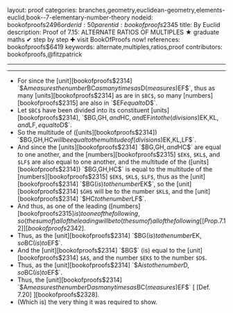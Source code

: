 layout: proof
categories: branches,geometry,euclidean-geometry,elements-euclid,book--7-elementary-number-theory
nodeid: bookofproofs$2496
orderid: 50
parentid: bookofproofs$2345
title: By Euclid
description:  Proof of 7.15: ALTERNATE RATIOS OF MULTIPLES &#9733; graduate maths &#10004; step by step &#10010; visit BookOfProofs now!
references: bookofproofs$6419
keywords: alternate,multiples,ratios,proof
contributors: bookofproofs,@fitzpatrick

---


---



* For since the [unit][bookofproofs$2314] `$A$` measures the number `$BC$` as many times as `$D$` (measures) `$EF$`, thus as many [units][bookofproofs$2314] as are in `$BC$`, so many [numbers][bookofproofs$2315] are also in `$EF$` equal to `$D$`.
* Let `$BC$` have been divided into its constituent [units][bookofproofs$2314], `$BG$`, `$GH$`, and `$HC$`, and `$EF$` into the (divisions) `$EK$`, `$KL$`, and `$LF$`, equal to `$D$`.
* So the multitude of ([units][bookofproofs$2314]) `$BG$`, `$GH$`, `$HC$` will be equal to the multitude of (divisions) `$EK$`, `$KL$`, `$LF$`.
* And since the [units][bookofproofs$2314] `$BG$`, `$GH$`, and `$HC$` are equal to one another, and the [numbers][bookofproofs$2315] `$EK$`, `$KL$`, and `$LF$` are also equal to one another, and the multitude of the ([units][bookofproofs$2314]) `$BG$`, `$GH$`, `$HC$` is equal to the multitude of the [numbers][bookofproofs$2315] `$EK$`, `$KL$`, `$LF$`, thus as the [unit][bookofproofs$2314] `$BG$` (is) to the number `$EK$`, so the [unit][bookofproofs$2314] `$GH$` will be to the number `$KL$`, and the [unit][bookofproofs$2314] `$HC$` to the number `$LF$`.
* And thus, as one of the leading ([numbers][bookofproofs$2315] is) to one of the following, so (the sum of) all of the leading will be to (the sum of) all of the following [[Prop. 7.12]][bookofproofs$2342].
* Thus, as the [unit][bookofproofs$2314] `$BG$` (is) to the number `$EK$`, so `$BC$` (is) to `$EF$`.
* And the [unit][bookofproofs$2314] `$BG$` (is) equal to the [unit][bookofproofs$2314] `$A$`, and the number `$EK$` to the number `$D$`.
* Thus, as the [unit][bookofproofs$2314] `$A$` is to the number `$D$`, so `$BC$` (is) to `$EF$`.
* Thus, the [unit][bookofproofs$2314] `$A$` measures the number `$D$` as many times as `$BC$` (measures) `$EF$` [ [Def. 7.20] ][bookofproofs$2328].
* (Which is) the very thing it was required to show.
